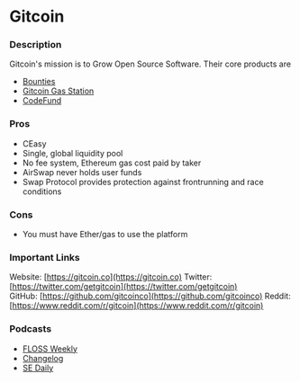 # Gitcoin

### Description

Gitcoin's mission is to Grow Open Source Software.  Their core products are 

* [Bounties](https://gitcoin.co)
* [Gitcoin Gas Station](https://gitcoin.co/gas)
* [CodeFund](https://codefund.io)


### Pros

* CEasy 
* Single, global liquidity pool
* No fee system, Ethereum gas cost paid by taker
* AirSwap never holds user funds
* Swap Protocol provides protection against frontrunning and race conditions

### Cons

* You must have Ether/gas to use the platform


### Important Links

Website: [https://gitcoin.co](https://gitcoin.co)
Twitter: [https://twitter.com/getgitcoin](https://twitter.com/getgitcoin)  
GitHub: [https://github.com/gitcoinco](https://github.com/gitcoinco)
Reddit: [https://www.reddit.com/r/gitcoin](https://www.reddit.com/r/gitcoin)

### Podcasts

* [FLOSS Weekly](https://twit.tv/shows/floss-weekly/episodes/474)
* [Changelog](https://changelog.com/podcast/281)
* [SE Daily](https://softwareengineeringdaily.com/2018/04/03/gitcoin-open-source-bounties-with-kevin-owocki/)

